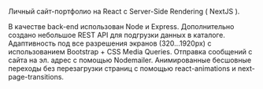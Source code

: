 Личный сайт-портфолио на React с Server-Side Rendering ( NextJS ).

В качестве back-end использован Node и Express. Дополнительно создано небольшое REST API для подгрузки данных в каталоге.
Адаптивность под все разрешения экранов (320...1920px) с использованием Bootstrap + CSS Media Queries.
Отправка сообщений с сайта на эл. адрес с помощью Nodemailer.
Анимированные бесшовные переходы без перезагрузки страниц с помощью react-animations и next-page-transitions.